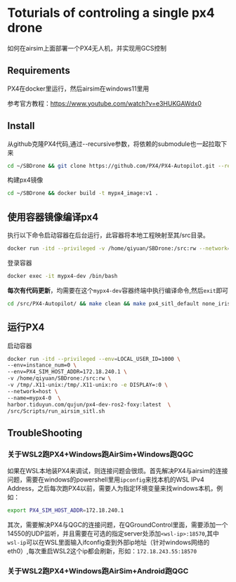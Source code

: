 # Toturials of controling a single px4 drone
如何在airsim上面部署一个PX4无人机，并实现用GCS控制

## Requirements
PX4在docker里运行，然后airsim在windows11里用

参考官方教程：https://www.youtube.com/watch?v=e3HUKGAWdx0

## Install
从github克隆PX4代码,通过--recursive参数，将依赖的submodule也一起拉取下来
```sh
cd ~/SBDrone && git clone https://github.com/PX4/PX4-Autopilot.git --recursive && cd PX4-Autopilot && git checkout -b v1.13.3 v1.13.3
```
构建px4镜像
```sh
cd ~/SBDrone && docker build -t mypx4_image:v1 .
```


## 使用容器镜像编译px4
执行以下命令启动容器在后台运行，此容器将本地工程映射至其/src目录。
```sh
docker run -itd --privileged -v /home/qiyuan/SBDrone:/src:rw --network=host --name=mypx4-dev mypx4_image:v1 /bin/bash
```
登录容器
```sh
docker exec -it mypx4-dev /bin/bash
```

**每次有代码更新**，均需要在这个`mypx4-dev`容器终端中执行编译命令,然后`exit`即可
```sh
cd /src/PX4-Autopilot/ && make clean && make px4_sitl_default none_iris
```

## 运行PX4
启动容器
```sh
docker run -itd --privileged --env=LOCAL_USER_ID=1000 \
--env=instance_num=0 \
--env=PX4_SIM_HOST_ADDR=172.18.240.1 \
-v /home/qiyuan/SBDrone:/src:rw \
-v /tmp/.X11-unix:/tmp/.X11-unix:ro -e DISPLAY=:0 \
--network=host \
--name=mypx4-0  \
harbor.tiduyun.com/qujun/px4-dev-ros2-foxy:latest  \
/src/Scripts/run_airsim_sitl.sh
```

## TroubleShooting

### 关于WSL2跑PX4+Windows跑AirSim+Windows跑QGC
如果在WSL本地装PX4来调试，则连接问题会很烦。首先解决PX4与airsim的连接问题，需要在windows的powershell里用`ipconfig`来找本机的WSL IPv4 Address，之后每次跑PX4以前，需要人为指定环境变量来找windows本机，例如：
```sh
export PX4_SIM_HOST_ADDR=172.18.240.1
```
其次，需要解决PX4与QGC的连接问题，在QGroundControl里面，需要添加一个14550的UDP监听，并且需要在可选的指定server处添加`<wsl-ip>:18570`,其中`wsl-ip`可以在WSL里面输入ifconfig查到外部ip地址（针对windows网络的eth0）,每次重启WSL2这个ip都会刷新，形如：`172.18.243.55:18570`

### 关于WSL2跑PX4+Windows跑AirSim+Android跑QGC